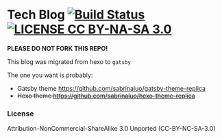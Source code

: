 # Tech Blog [![Build Status](https://travis-ci.org/sabrinaluo/tech.svg?branch=master)](https://travis-ci.org/sabrinaluo/tech) [![LICENSE CC BY-NA-SA 3.0](https://img.shields.io/badge/LICENSE-CC%20BY--NA--SA%203.0-blue.svg)](http://creativecommons.org/licenses/by-nc-sa/3.0/)

**PLEASE DO NOT FORK THIS REPO!**

This blog was migrated from hexo to `gatsby`

The one you want is probably:

- Gatsby theme https://github.com/sabrinaluo/gatsby-theme-replica
- ~~Hexo theme https://github.com/sabrinaluo/hexo-theme-replica~~

### License

Attribution-NonCommercial-ShareAlike 3.0 Unported (CC-BY-NC-SA-3.0)
